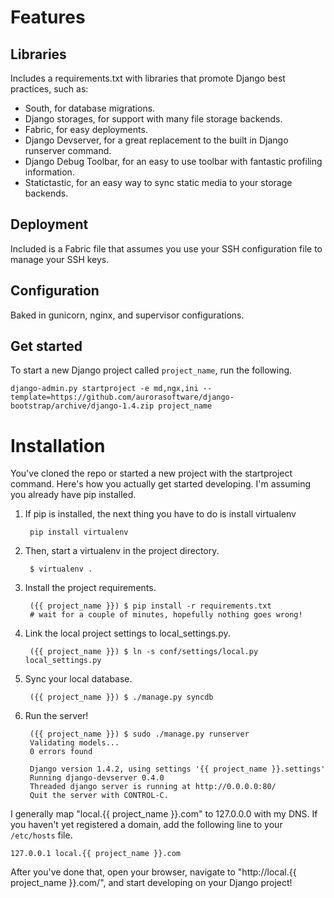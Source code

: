 Features
========

Libraries
---------

Includes a requirements.txt with libraries that promote Django best practices, such as:

* South, for database migrations.
* Django storages, for support with many file storage backends.
* Fabric, for easy deployments.
* Django Devserver, for a great replacement to the built in Django runserver command.
* Django Debug Toolbar, for an easy to use toolbar with fantastic profiling information.
* Statictastic, for an easy way to sync static media to your storage backends.

Deployment
----------

Included is a Fabric file that assumes you use your SSH configuration file to
manage your SSH keys.

Configuration
-------------

Baked in gunicorn, nginx, and supervisor configurations.

Get started
-----------

To start a new Django project called `project_name`, run the following.

    django-admin.py startproject -e md,ngx,ini --template=https://github.com/aurorasoftware/django-bootstrap/archive/django-1.4.zip project_name

Installation
============

You've cloned the repo or started a new project with the startproject command.
Here's how you actually get started developing. I'm assuming you already have
pip installed.

1. If pip is installed, the next thing you have to do is install virtualenv

        pip install virtualenv

2. Then, start a virtualenv in the project directory.

        $ virtualenv .

3. Install the project requirements.

        ({{ project_name }}) $ pip install -r requirements.txt
        # wait for a couple of minutes, hopefully nothing goes wrong!

4. Link the local project settings to local_settings.py.

        ({{ project_name }}) $ ln -s conf/settings/local.py local_settings.py

5. Sync your local database.

        ({{ project_name }}) $ ./manage.py syncdb

6. Run the server!

        ({{ project_name }}) $ sudo ./manage.py runserver
        Validating models...
        0 errors found

        Django version 1.4.2, using settings '{{ project_name }}.settings'
        Running django-devserver 0.4.0
        Threaded django server is running at http://0.0.0.0:80/
        Quit the server with CONTROL-C.

I generally map "local.{{ project_name }}.com" to 127.0.0.0 with my DNS. If you
haven't yet registered a domain, add the following line to your `/etc/hosts`
file.

    127.0.0.1 local.{{ project_name }}.com

After you've done that, open your browser, navigate to "http://local.{{ project_name }}.com/",
and start developing on your Django project!

